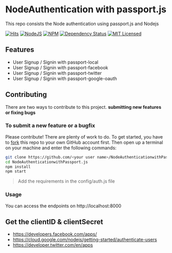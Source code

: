 # NodeAuthentication with passport.js
This repo consists the Node authentication using passport.js and Nodejs

[![Hits](https://hits.seeyoufarm.com/api/count/incr/badge.svg?url=https%3A%2F%2Fgithub.com%2Fsujanchhetri%2FNodeAuthenticationwithPassport.js&count_bg=%2379C83D&title_bg=%23555555&icon=&icon_color=%23E7E7E7&title=hits&edge_flat=false)](https://hits.seeyoufarm.com)
 <a href="https://nodejs.org/en/blog/release/v15.1.0/"><img alt="NodeJS" src="https://img.shields.io/badge/node-15.1.0-important?style=flat-square" /></a>
 <a href="https://www.npmjs.com/package/npm/v/7.0.8"><img alt="NPM" src="https://img.shields.io/badge/npm-7.0.8-61DAFB?style=flat-square" /></a>
[![Dependency Status](https://img.shields.io/david/sujanchhetri/blog-engine.svg)](https://david-dm.org/sujanchhetri/blog-engine)
[![MIT Licensed](https://img.shields.io/badge/license-MIT-blue.svg)](LICENSE)


## Features
- User Signup / Signin with passport-local
- User Signup / Signin with passport-facebook
- User Signup / Signin with passport-twitter
- User Signup / Signin with passport-google-oauth

## Contributing

There are two ways to contribute to this project. **submitting new features or fixing bugs** 


### To submit a new feature or a bugfix

Please contribute! There are plenty of work to do. To get started, you have to [fork](https://github.com/sujanchhetri/NodeAuthenticationwithPassport.js/fork) this repo to your own GitHub account first. Then open up a terminal on your machine and enter the following commands:

```bash
git clone https://github.com/<your user name>/NodeAuthenticationwithPassport.js.git
cd NodeAuthenticationwithPassport.js
npm install
npm start
```

> Add the requirements in the config/auth.js file

### Usage
You can access the endpoints on http://localhost:8000


## Get the clientID & clientSecret
* https://developers.facebook.com/apps/
* https://cloud.google.com/nodejs/getting-started/authenticate-users
* https://developer.twitter.com/en/apps


  
